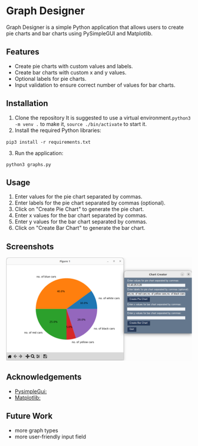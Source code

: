 # Graph Designer

Graph Designer is a simple Python application that allows users to create pie charts and bar charts using PySimpleGUI and Matplotlib.

## Features

- Create pie charts with custom values and labels.
- Create bar charts with custom x and y values.
- Optional labels for pie charts.
- Input validation to ensure correct number of values for bar charts.

## Installation

1. Clone the repository
It is suggested to use a virtual environment.`python3 -m venv .` to make it, `source ./bin/activate` to start it.
2. Install the required Python libraries:

`pip3 install -r requirements.txt` 

3. Run the application:

```
python3 graphs.py
```

## Usage

1. Enter values for the pie chart separated by commas.
2. Enter labels for the pie chart separated by commas (optional).
3. Click on "Create Pie Chart" to generate the pie chart.
4. Enter x values for the bar chart separated by commas.
5. Enter y values for the bar chart separated by commas.
6. Click on "Create Bar Chart" to generate the bar chart.

## Screenshots

![](screenshot1.png)

## Acknowledgements

- [PysimpleGui:](https://docs.pysimplegui.com)
- [Matplotlib:](https://matplotlib.org/)

## Future Work

- more graph types
- more user-friendly input field

